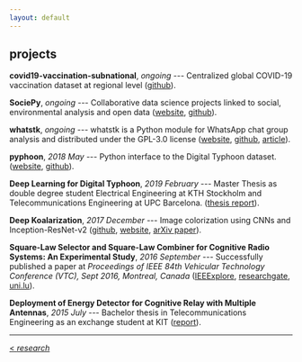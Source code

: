 ```yaml
---
layout: default
---
```


## projects

**covid19-vaccination-subnational**, *ongoing* --- Centralized global COVID-19 vaccination dataset at regional level ([github](https://github.com/sociepy/covid19-vaccination-subnational)).


**SociePy**, *ongoing* --- Collaborative data science projects linked to social, environmental analysis and open data ([website](https://sociepy.lcsrg.me/), [github](https://github.com/sociepy)).

**whatstk**, *ongoing* --- whatstk is a Python module for WhatsApp chat group analysis and distributed under the GPL-3.0
license ([website](https://whatstk.lcsrg.me/), [github](https://github.com/lucasrodes/whatstk), [article](https://towardsdatascience.com/analyzing-whatsapp-chats-with-python-20d62ce7fe2d)).

**pyphoon**, *2018 May* --- Python interface to the Digital Typhoon dataset. ([website](http://lcsrg.me/pyphoon), [github](https://github.com/lucasrodes/pyphoon)).

**Deep Learning for Digital Typhoon**, *2019 February* --- Master Thesis as double degree student Electrical Engineering at KTH Stockholm and Telecommunications Engineering at UPC Barcelona. ([thesis report](http://www.diva-portal.org/smash/record.jsf?pid=diva2%3A1304600&dswid=-9197)).

**Deep Koalarization**, *2017 December* --- Image colorization using CNNs and Inception-ResNet-v2 ([github](https://github.com/baldassarreFe/deep-koalarization), [website](http://lcsrg.me/deep-koalarization), [arXiv paper](https://arxiv.org/abs/1712.03400)).

**Square-Law Selector and Square-Law Combiner for Cognitive Radio Systems: An Experimental Study**, *2016 September* --- Successfully published a paper at *Proceedings of IEEE 84th Vehicular Technology Conference (VTC), Sept 2016, Montreal, Canada* ([IEEExplore](http://ieeexplore.ieee.org/document/7881236/?reload=true), [researchgate](https://www.researchgate.net/publication/315468535_Square-Law_Selector_and_Square-Law_Combiner_for_Cognitive_Radio_Systems_An_Experimental_Study), [uni.lu](http://orbilu.uni.lu/handle/10993/29334)).

**Deployment of Energy Detector for Cognitive Relay with Multiple Antennas**, *2015 July* --- Bachelor thesis in Telecommunications Engineering as an exchange student at KIT ([report](https://upcommons.upc.edu/bitstream/handle/2117/77499/Deployment%20of%20Energy%20Detector%20for%20Cognitive%20Relay%20with%20Multiple%20Antennas%20%28Bachelor%20Thesis%20by%20Lucas%20Rodes%29.pdf?sequence=1&isAllowed=y)).

<hr>

[< *research*](research.md) <br/>
<a href="{{ site.baseurl }}/index.html"><i class='fa fa-home'></i>
 
